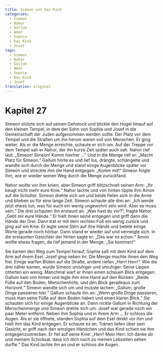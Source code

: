 ```yaml
---
title: Simeon und das Kind
categories:
  - Simeon
  - Nahor
  - Gallum
  - Amon
  - Sophia
  - Das Kind
  - Josef
tags:
  - Simeon
  - Nahor
  - Gallum
  - Amon
  - Sophia
  - Das Kind
  - Josef
translation: original
---
```


# Kapitel 27

Simeon stützte sich auf seinen Gehstock und blickte den Hügel hinauf auf den kleinen Tempel, in dem der Sohn von Sophia und Josef in die Gemeinschaft der Juden aufgenommen werden sollte.
Der Platz vor dem Tempel und die Straßen um ihn herum waren voll von Menschen.
Er ging weiter.
Als er die Menge erreichte, schaute er sich um.
Auf der Treppe vor dem Tempel sah er Nahor, der ihn kurze Zeit später auch sah.
Nahor rief laut: „Simeon! Simeon! Komm hierher ...“
Und in die Menge rief er: „Macht Platz für Simeon.“
Gallum hörte es und lief los, drängte, schlängelte und wandte sich durch die Menge und stand einige Augenblicke später vor Simeon und streckte ihm die Hand entgegen: „Komm mit!“
Simeon folgte ihm, wie er wieder seinen Weg durch die Menge zurückfand.

Nahor wollte vor ihm knien, aber Simeon griff blitzschnell seinen Arm: „Ihr beugt nicht mehr eure Knie.“
Nahor lachte und von hinten tippte ihm Amon auf die Schulter.
Simeon drehte sich um und beide fielen sich in die Arme und blieben so für eine lange Zeit.
Simeon schaute alle drei an: „Ich werde jetzt etwas tun, was für euch ein wenig ungewohnt sein wird.
Aber es muss sein.“
Die drei schauten ihn erstaunt an.
„Was hast du vor?“, fragte Nahor.
„Gebt mir eure Hände.“
Er hielt ihnen seine entgegen und griff dann die Hände der Drei.
Dann trat er mit dem rechten Fuß ein wenig zurück und ging auf ein Knie.
Er legte seine Stirn auf ihre Hände und betete einige Worte gerade noch hörbar.
Dann stand er wieder auf und verneigte sich.
In die erstaunten Gesichter der Hirten sagte er: „Das war es schon.“
Amon wollte etwas fragen, da rief jemand in der Menge: „Sie kommen!“

Sie kamen den Weg zum Tempel hinauf, Sophia saß mit dem Kind auf dem Arm auf ihrem Esel.
Josef ging neben ihr.
Die Menge machte ihnen den Weg frei.
Einige warfen Blüten auf die Straße, andere riefen „Herr! Herr!“.
Wie die drei näher kamen, wurde Simeon unruhiger und unruhiger.
Seine Lippen zitterten ein wenig.
Manchmal warf er ihnen einen scheuen Blick entgegen.
Gallum kam von hinten und legte ihm eine Hand auf den Rücken: „Beide Füße auf den Boden, Menschenhirte, und den Blick geradeaus zum Horizont.“
Simeon wandte sich um und musste lachen: „Gallum, große Dinge passieren hier.“
Gallum schaute ihn an: „Wenn große Dinge passieren, muss man seine Füße auf dem Boden haben und einen klaren Blick.“
Sie schauten sich für einige Augenblicke an.
Dann nickte Gallum in Richtung der Menschenmenge und Simeon drehte sich um.
Josef war gerade noch ein paar Meter entfernt.
Neben ihm Sophia und in ihrem Arm ... Er schloss die Augen.
Als er sie öffnete, standen Sophia auf dem Esel direkt vor ihm und hielt ihm das Kind entgegen.
Er schaute es an, Tränen liefen über sein Gesicht, er griff nach den winzigen Händchen und das Kind schien sie ihm entgegenzustrecken.
Er fiel auf seine Knie: „Herr! Mein Herr.
Ich danke dir und meinem Schicksal, dass ich dich noch zu meinen Lebzeiten sehen durfte.“
Das Kind lachte ihn an und er schloss die Augen.
